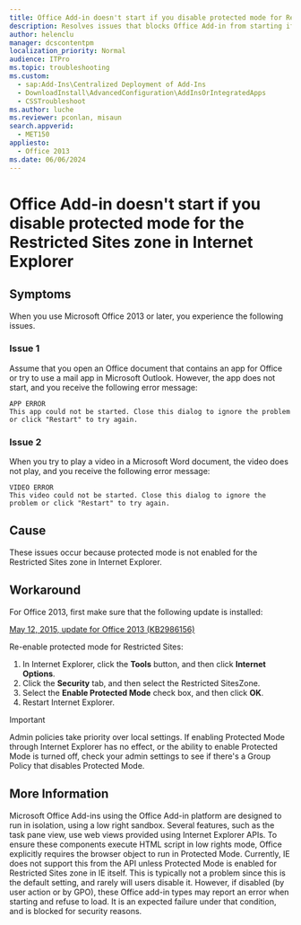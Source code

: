 ```yaml
---
title: Office Add-in doesn't start if you disable protected mode for Restricted Sites zone
description: Resolves issues that blocks Office Add-in from starting if protected mode for the Restricted Sites zone is not enabled in Internet Explorer.
author: helenclu
manager: dcscontentpm
localization_priority: Normal
audience: ITPro
ms.topic: troubleshooting
ms.custom: 
  - sap:Add-Ins\Centralized Deployment of Add-Ins
  - DownloadInstall\AdvancedConfiguration\AddInsOrIntegratedApps
  - CSSTroubleshoot
ms.author: luche
ms.reviewer: pconlan, misaun
search.appverid: 
  - MET150
appliesto: 
  - Office 2013
ms.date: 06/06/2024
---
```


# Office Add-in doesn't start if you disable protected mode for the Restricted Sites zone in Internet Explorer

## Symptoms

When you use Microsoft Office 2013 or later, you experience the following issues.

### Issue 1

Assume that you open an Office document that contains an app for Office or try to use a mail app in Microsoft Outlook. However, the app does not start, and you receive the following error message:

```adoc
APP ERROR
This app could not be started. Close this dialog to ignore the problem or click "Restart" to try again.
```

### Issue 2

When you try to play a video in a Microsoft Word document, the video does not play, and you receive the following error message: 

```adoc
VIDEO ERROR
This video could not be started. Close this dialog to ignore the problem or click "Restart" to try again.
```

## Cause

These issues occur because protected mode is not enabled for the Restricted Sites zone in Internet Explorer. 

## Workaround

For Office 2013, first make sure that the following update is installed:

[May 12, 2015, update for Office 2013 (KB2986156)](https://support.microsoft.com/help/2986156) 

Re-enable protected mode for Restricted Sites: 

1. In Internet Explorer, click the **Tools** button, and then click **Internet Options**.   
2. Click the **Security** tab, and then select the Restricted SitesZone.   
3. Select the **Enable Protected Mode** check box, and then click **OK**.   
4. Restart Internet Explorer.

> [!IMPORTANT]
> Admin policies take priority over local settings. If enabling Protected Mode through Internet Explorer has no effect, or the ability to enable Protected Mode is turned off,  check your admin settings to see if there's a Group Policy that disables Protected Mode.

## More Information

Microsoft Office Add-ins using the Office Add-in platform are designed to run in isolation, using a low right sandbox. Several features, such as the task pane view, use web views provided using Internet Explorer APIs.  To ensure these components execute HTML script in low rights mode, Office explicitly requires the browser object to run in Protected Mode.  Currently, IE does not support this from the API unless Protected Mode is enabled for Restricted Sites zone in IE itself.  This is typically not a problem since this is the default setting, and rarely will users disable it. However, if disabled (by user action or by GPO), these Office add-in types may report an error when starting and refuse to load. It is an expected failure under that condition, and is blocked for security reasons.
